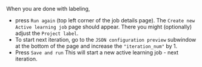 When you are done with labeling, 
- press `Run again` (top left corner of the job details page).
The `Create new Active learning job` page should appear. There you might (optionally) adjust the `Project label`.
- To start next iteration, go to the `JSON configuration preview` subwindow at the bottom of the page and increase the `"iteration_num"` by 1.
- Press `Save and run`
This will start a new active learning job - next iteration.

